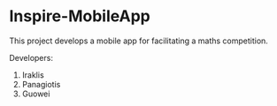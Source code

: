 # Inspire-MobileApp

This project develops a mobile app for facilitating a maths competition.

Developers:
1. Iraklis
2. Panagiotis
3. Guowei


